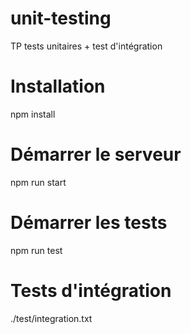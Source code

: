 # unit-testing
TP tests unitaires + test d'intégration

# Installation

npm install

# Démarrer le serveur

npm run start

# Démarrer les tests

npm run test

# Tests d'intégration

./test/integration.txt
